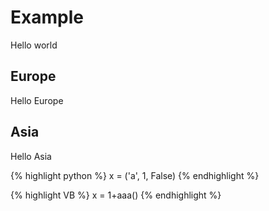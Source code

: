 # Example
Hello world

## Europe
Hello Europe

## Asia
Hello Asia

{% highlight python %}
x = ('a', 1, False)
{% endhighlight %}

{% highlight VB %}
x = 1+aaa()
{% endhighlight %}
